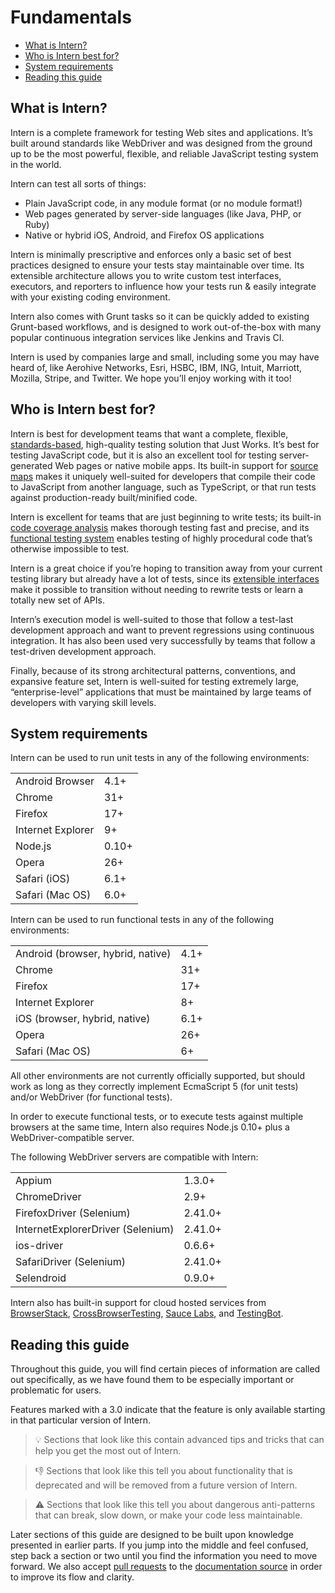 # Fundamentals

<!-- vim-markdown-toc GFM -->
* [What is Intern?](#what-is-intern)
* [Who is Intern best for?](#who-is-intern-best-for)
* [System requirements](#system-requirements)
* [Reading this guide](#reading-this-guide)

<!-- vim-markdown-toc -->

## What is Intern?

Intern is a complete framework for testing Web sites and applications. It’s built around standards like WebDriver and was designed from the ground up to be the most powerful, flexible, and reliable JavaScript testing system in the world.

Intern can test all sorts of things:

-   Plain JavaScript code, in any module format (or no module format!)
-   Web pages generated by server-side languages (like Java, PHP, or Ruby)
-   Native or hybrid iOS, Android, and Firefox OS applications

Intern is minimally prescriptive and enforces only a basic set of best practices designed to ensure your tests stay maintainable over time. Its extensible architecture allows you to write custom test interfaces, executors, and reporters to influence how your tests run & easily integrate with your existing coding environment.

Intern also comes with Grunt tasks so it can be quickly added to existing Grunt-based workflows, and is designed to work out-of-the-box with many popular continuous integration services like Jenkins and Travis CI.

Intern is used by companies large and small, including some you may have heard of, like Aerohive Networks, Esri, HSBC, IBM, ING, Intuit, Marriott, Mozilla, Stripe, and Twitter. We hope you’ll enjoy working with it too!

## Who is Intern best for?

Intern is best for development teams that want a complete, flexible, [standards-based](http://www.w3.org/TR/webdriver/), high-quality testing solution that Just Works. It’s best for testing JavaScript code, but it is also an excellent tool for testing server-generated Web pages or native mobile apps. Its built-in support for [source maps](http://www.html5rocks.com/en/tutorials/developertools/sourcemaps/) makes it uniquely well-suited for developers that compile their code to JavaScript from another language, such as TypeScript, or that run tests against production-ready built/minified code.

Intern is excellent for teams that are just beginning to write tests; its built-in [code coverage analysis](https://theintern.github.io/intern/#reporter-lcov) makes thorough testing fast and precise, and its [functional testing system](https://theintern.github.io/intern/#writing-functional-test) enables testing of highly procedural code that’s otherwise impossible to test.

Intern is a great choice if you’re hoping to transition away from your current testing library but already have a lot of tests, since its [extensible interfaces](https://theintern.github.io/intern/#interface-overview) make it possible to transition without needing to rewrite tests or learn a totally new set of APIs.

Intern’s execution model is well-suited to those that follow a test-last development approach and want to prevent regressions using continuous integration. It has also been used very successfully by teams that follow a test-driven development approach.

Finally, because of its strong architectural patterns, conventions, and expansive feature set, Intern is well-suited for testing extremely large, “enterprise-level” applications that must be maintained by large teams of developers with varying skill levels.

## System requirements

Intern can be used to run unit tests in any of the following environments:

|                   |       |
|-------------------|-------|
| Android Browser   | 4.1+  |
| Chrome            | 31+   |
| Firefox           | 17+   |
| Internet Explorer | 9+    |
| Node.js           | 0.10+ |
| Opera             | 26+   |
| Safari (iOS)      | 6.1+  |
| Safari (Mac OS)   | 6.0+  |

Intern can be used to run functional tests in any of the following environments:

|                                   |      |
|-----------------------------------|------|
| Android (browser, hybrid, native) | 4.1+ |
| Chrome                            | 31+  |
| Firefox                           | 17+  |
| Internet Explorer                 | 8+   |
| iOS (browser, hybrid, native)     | 6.1+ |
| Opera                             | 26+  |
| Safari (Mac OS)                   | 6+   |

All other environments are not currently officially supported, but should work as long as they correctly implement EcmaScript 5 (for unit tests) and/or WebDriver (for functional tests).

In order to execute functional tests, or to execute tests against multiple browsers at the same time, Intern also requires Node.js 0.10+ plus a WebDriver-compatible server.

The following WebDriver servers are compatible with Intern:

|                                   |         |
|-----------------------------------|---------|
| Appium                            | 1.3.0+  |
| ChromeDriver                      | 2.9+    |
| FirefoxDriver (Selenium)          | 2.41.0+ |
| InternetExplorerDriver (Selenium) | 2.41.0+ |
| ios-driver                        | 0.6.6+  |
| SafariDriver (Selenium)           | 2.41.0+ |
| Selendroid                        | 0.9.0+  |

Intern also has built-in support for cloud hosted services from [BrowserStack](https://browserstack.com/), [CrossBrowserTesting](https://crossbrowsertesting.com/), [Sauce Labs](https://saucelabs.com/), and [TestingBot](https://testingbot.com/).

## Reading this guide

Throughout this guide, you will find certain pieces of information are called out specifically, as we have found them to be especially important or problematic for users.

Features marked with a <span class="versionBadge">3.0</span> indicate that the feature is only available starting in that particular version of Intern.

> 💡 Sections that look like this contain advanced tips and tricks that can help you get the most out of Intern.

> 👎 Sections that look like this tell you about functionality that is deprecated and will be removed from a future version of Intern.

> ⚠️ Sections that look like this tell you about dangerous anti-patterns that can break, slow down, or make your code less maintainable.

Later sections of this guide are designed to be built upon knowledge presented in earlier parts. If you jump into the middle and feel confused, step back a section or two until you find the information you need to move forward. We also accept [pull requests](https://github.com/theintern/intern/pulls?q=is%3Aopen+label%3Adocumentation+is%3Apr) to the [documentation source](https://github.com/theintern/intern/tree/3.4/docs) in order to improve its flow and clarity.

